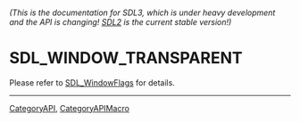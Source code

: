 ###### (This is the documentation for SDL3, which is under heavy development and the API is changing! [SDL2](https://wiki.libsdl.org/SDL2/) is the current stable version!)
# SDL_WINDOW_TRANSPARENT

Please refer to [SDL_WindowFlags](SDL_WindowFlags) for details.

----
[CategoryAPI](CategoryAPI), [CategoryAPIMacro](CategoryAPIMacro)


